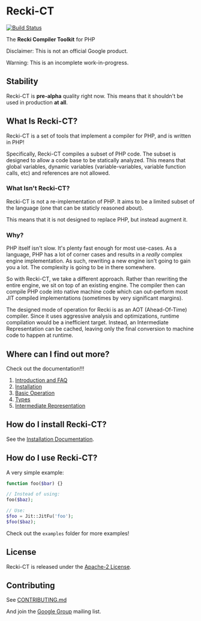 <!--
 * Copyright 2014 Google Inc. All rights reserved.
 *
 * Licensed under the Apache License, Version 2.0 (the "License");
 * you may not use this file except in compliance with the License.
 * You may obtain a copy of the License at
 *
 *     http://www.apache.org/licenses/LICENSE-2.0
 *
 * Unless required by applicable law or agreed to in writing, software
 * distributed under the License is distributed on an "AS IS" BASIS,
 * WITHOUT WARRANTIES OR CONDITIONS OF ANY KIND, either express or implied.
 * See the License for the specific language governing permissions and
 * limitations under the License.
 *
 * @copyright 2014 Google Inc. All rights reserved
 * @license http://www.apache.org/licenses/LICENSE-2.0.txt Apache-2.0
-->

Recki-CT
========

[![Build Status](https://travis-ci.org/google/recki-ct.svg?branch=master)](https://travis-ci.org/google/recki-ct)

The **Recki Compiler Toolkit** for PHP

Disclaimer: This is not an official Google product.

Warning: This is an incomplete work-in-progress.

## Stability

Recki-CT is **pre-alpha** quality right now. This means that it shouldn't be used in production **at all**. 

## What Is Recki-CT?

Recki-CT is a set of tools that implement a compiler for PHP, and is written in PHP! 

Specifically, Recki-CT compiles a subset of PHP code. The subset is designed to allow a code base to be statically analyzed. This means that global variables, dynamic variables (variable-variables, variable function calls, etc) and references are not allowed. 

### What Isn't Recki-CT?

Recki-CT is not a re-implementation of PHP. It aims to be a limited subset of the language (one that can be staticly reasoned about).

This means that it is not designed to replace PHP, but instead augment it.

### Why?

PHP itself isn't slow. It's plenty fast enough for most use-cases. As a language, PHP has a lot of corner cases and results in a 
*really* complex engine implementation. As such, rewriting a new engine isn't going to gain you a lot. The complexity is going to 
be in there somewhere.

So with Recki-CT, we take a different approach. Rather than rewriting the entire engine, we sit on top of an existing engine. The compiler
then can compile PHP code into native machine code which can out-perform most JIT compiled implementations (sometimes by very significant margins).

The designed mode of operation for Recki is as an AOT (Ahead-Of-Time) compiler. Since it uses aggressive analysis and optimizations, 
runtime compilation would be a inefficient target. Instead, an Intermediate Representation can be cached, leaving only the final conversion
to machine code to happen at runtime. 

## Where can I find out more?

Check out the documentation!!!

 1. [Introduction and FAQ](doc/0_introduction.md)
 2. [Installation](doc/1_installation.md)
 3. [Basic Operation](doc/2_basic_operation.md)
 4. [Types](doc/3_types.md)
 5. [Intermediate Representation](doc/4_intermediate_representation.md)

## How do I install Recki-CT?

See the [Installation Documentation](doc/1_installation.md).

## How do I use Recki-CT?

A very simple example:

```php
function foo($bar) {}

// Instead of using:
foo($baz);

// Use:
$foo = Jit::JitFu('foo');
$foo($baz);
```

Check out the `examples` folder for more examples!

## License

Recki-CT is released under the [Apache-2 License](LICENCE).

## Contributing

See [CONTRIBUTING.md](CONTRIBUTING.md)

And join the [Google Group](https://groups.google.com/forum/#!forum/recki-ct) mailing list.
